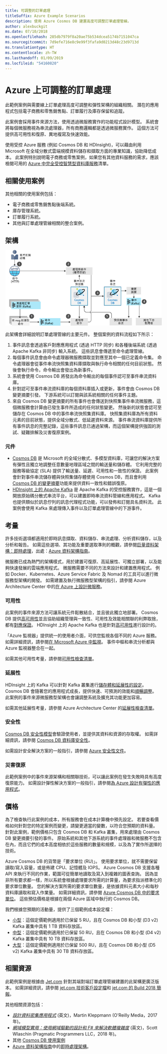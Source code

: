 ```yaml
---
title: 可調整的訂單處理
titleSuffix: Azure Example Scenarios
description: 使用 Azure Cosmos DB 建置高度可調整訂單處理管線。
author: alexbuckgit
ms.date: 07/10/2018
ms.openlocfilehash: 285db7979f8a20ae75b534dcea5174b7151047ca
ms.sourcegitcommit: 7d9efe716e8c9e99f3fafa9d0213d48c23d9713d
ms.translationtype: HT
ms.contentlocale: zh-TW
ms.lasthandoff: 01/09/2019
ms.locfileid: "54160820"
---
```

# <a name="scalable-order-processing-on-azure"></a>Azure 上可調整的訂單處理

此範例案例與需要線上訂單處理高度可調整和彈性架構的組織相關。 潛在的應用程式包括電子商務和零售銷售點、訂單履行及庫存保留和追蹤。

此案例會採用事件來源方法，使用透過微服務實作的功能程式設計模型。 系統會將每個微服務視為串流處理器，所有商務邏輯都是透過微服務實作。 這個方法可提供高可用性和復原、異地複寫及快速效能。

使用受控 Azure 服務 (例如 Cosmos DB 和 HDInsight)，可以藉由利用 Microsoft 在全域分散式雲端規模資料儲存和擷取方面的專業知識，協助降低成本。 此案例特別說明電子商務或零售案例，如果您有其他資料服務的需求，應該檢閱可用的 [Azure 中完全受控智慧型資料庫服務][product-category]清單。

## <a name="relevant-use-cases"></a>相關使用案例

其他相關的使用案例包括：

- 電子商務或零售銷售點後端系統。
- 庫存管理系統。
- 訂單履行系統。
- 其他與訂單處理管線相關的整合案例。

## <a name="architecture"></a>架構

![可調整訂單處理管線的範例架構][architecture]

此架構會詳細說明訂單處理管線的主要元件。 整個案例的資料流程如下所示：

1. 事件訊息會透過客戶對應應用程式 (透過 HTTP 同步) 和各種後端系統 (透過 Apache Kafka 非同步) 輸入系統。 這些訊息會傳遞至命令處理管線。
2. 每個事件訊息會由命令處理器微服務擷取並對應至其中一個已定義命令集。 命令處理器會從事件串流快照集資料庫擷取與執行命令相關的任何目前狀態。 然後會執行命令，命令輸出會發出為新事件。
3. 系統會使用 Cosmos DB 將發出為命令輸出的每個事件認可至事件串流資料庫。
4. 針對認可至事件串流資料庫的每個資料庫插入或更新，事件會由 Cosmos DB 變更摘要引發。 下游系統可以訂閱與該系統相關的任何事件主題。
5. 來自 Cosmos DB 變更摘要的所有事件也會傳送到快照集事件串流微服務，這個微服務會計算由已發生事件所造成的任何狀態變更。 然後新的狀態會認可至儲存在 Cosmos DB 中的事件串流快照集資料庫。 快照集資料庫為所有資料元素的目前狀態，提供全域分散式、低延遲資料來源。 事件串流資料庫提供所有事件訊息的完整記錄，這些事件訊息已通過架構，而這個架構提供強固的測試、疑難排解及災害復原案例。

### <a name="components"></a>元件

- [Cosmos DB](/azure/cosmos-db/introduction) 是 Microsoft 的全域分散式、多模型資料庫，可讓您的解決方案有彈性且獨立地調整任意數量地理區域之間的輸送量和儲存體。 它利用完整的服務等級協定 (SLA) 提供了輸送量、延遲、可用性和一致性的保證。 此案例會針對事件串流儲存體與快照集儲存體使用 Cosmos DB，而且會利用 [Cosmos DB 的變更摘要][docs-cosmos-db-change-feed]功能來提供資料一致性和錯誤復原。
- [HDInsight 上的 Apache Kafka](/azure/hdinsight/kafka/apache-kafka-introduction) 是 Apache Kafka 的受控服務實作，這是一個開放原始碼分散式串流平台，可以建置即時串流資料管線和應用程式。 Kafka 也提供類似於訊息佇列的訊息代理程式功能，可以發佈和訂閱具名資料流。 此案例會使用 Kafka 來處理傳入事件以及訂單處理管線中的下游事件。

## <a name="considerations"></a>考量

許多技術選項都適用於即時訊息擷取、資料儲存、串流處理、分析資料儲存，以及分析和報告。 如需這些選項、其功能及重要選取準則的概觀，請參閱[巨量資料架構：即時處理](/azure/architecture/data-guide/technology-choices/real-time-ingestion)，出處：[Azure 資料架構指南](/azure/architecture/data-guide)。

微服務已成為熱門的架構樣式，用於建置可復原、高延展性、可獨立部署，以及能夠快速發展的雲端應用程式。 微服務需要不同的方法來設計和建置應用程式。 例如 Docker、Kubernetes、Azure Service Fabric 及 Nomad 的工具可以進行微服務型架構的開發。 如需建置及執行微服務型架構的指引，請參閱 Azure Architecture Center 中的[在 Azure 上設計微服務](/azure/architecture/microservices)。

### <a name="availability"></a>可用性

此案例的事件來源方法可讓系統元件鬆散結合，並且彼此獨立地部署。 Cosmos DB 提供[高可用性][docs-cosmos-db-regional-failover]並且協助組織管理與一致性、可用性及效能相關聯的利弊取捨，都有[對應保證][docs-cosmos-db-guarantees]。 HDInsight 上的 Apache Kafka 也是針對[高可用性][docs-kafka-high-availability]進行設計的。

「Azure 監視器」提供統一的使用者介面，可供您監視各個不同的 Azure 服務。 如需詳細資訊，請參閱[在 Microsoft Azure 中監視](/azure/monitoring-and-diagnostics/monitoring-overview)。 事件中樞和串流分析都與 Azure 監視器整合在一起。

如需其他可用性考量，請參閱[可用性檢查清單][availability]。

### <a name="scalability"></a>延展性

HDInsight 上的 Kafka 可以針對 Kafka 叢集進行[儲存體和延展性的設定](/azure/hdinsight/kafka/apache-kafka-scalability)。 Cosmos DB 會隨著您的應用程式成長，提供快速、可預測的效能和[順暢調整](/azure/cosmos-db/partition-data)。
此案例的事件來源微服務型架構也會讓調整系統及擴充其功能更加容易。

如需其他延展性考量，請參閱 Azure Architecture Center 的[延展性檢查清單][scalability]。

### <a name="security"></a>安全性

[Cosmos DB 安全性模型](/azure/cosmos-db/secure-access-to-data)會驗證使用者，並提供其資料和資源的存取權。 如需詳細資訊，請參閱 [Cosmos DB 資料庫安全性](/azure/cosmos-db/database-security)。

如需設計安全解決方案的一般指引，請參閱 [Azure 安全性文件][security]。

### <a name="resiliency"></a>災害復原

此範例案例中的事件來源架構和相關聯技術，可以讓此案例在發生失敗時具有高度復原能力。 如需設計彈性解決方案的一般指引，請參閱[為 Azure 設計有彈性的應用程式][resiliency]。

## <a name="pricing"></a>價格

為了檢查執行此案例的成本，所有服務會在成本計算機中預先設定。 若要查看價格如何針對您的特定案例而變更，請變更適當的變數，以符合您預期的資料量。 針對此案例，範例價格只包含 Cosmos DB 和 Kafka 叢集，用來處理由 Cosmos DB 變更摘要引發的事件。 原始系統和其他下游系統的事件處理器和微服務不包含在內，而且它們的成本高度相依於這些服務的數量和規模，以及為了實作所選擇的技術。

Azure Cosmos DB 的貨幣是「要求單位 (RU)」。 使用要求單位，就不需要保留讀取/寫入容量，或是佈建 CPU、記憶體及 IOPS。 Azure Cosmos DB 支援各種 API 來執行不同的作業，範圍可從簡單地讀取及寫入到複雜的圖表查詢。 因為並非所有要求都一樣，所以系統會根據處理要求所需的計算量，為要求指派標準化的要求單位數量。 您的解決方案所需的要求單位數量，是依據資料元素大小和每秒資料庫讀取和寫入作業量。 如需詳細資訊，請參閱 [Azure Cosmos DB 中的要求單位](/azure/cosmos-db/request-units)。 這些預估價格是根據在兩個 Azure 區域中執行的 Cosmos DB。

我們根據您預期的活動量，提供了三個範例成本設定檔：

- [小型][small-pricing]：這個定價範例適用於已保留 5 RU，且在 Cosmos DB 和小型 (D3 v2) Kafka 叢集中具有 1 TB 資料存放區。
- [中型][medium-pricing]：這個定價範例適用於已保留 50 RU，且在 Cosmos DB 和小型 (D4 v2) Kafka 叢集中具有 10 TB 資料存放區。
- [大型][large-pricing]：這個定價範例適用於已保留 500 RU，且在 Cosmos DB 和小型 (D5 v2) Kafka 叢集中具有 30 TB 資料存放區。

## <a name="related-resources"></a>相關資源

此範例案例是根據由 [Jet.com](https://jet.com) 針對其端對端訂單處理管線建置的此架構更廣泛版本。 如需詳細資訊，請參閱 [jet.com 技術客戶設定檔][source-document]和 [jet.com 的 Build 2018 簡報][source-presentation]。

其他相關資源包括：

- *[設計資料密集應用程式](https://dataintensive.net)* (英文)，Martin Kleppmann (O'Reilly Media，2017 年)。
- *[網域模型實用：使用網域驅動的設計和 F# 來解決軟體複雜度](https://pragprog.com/book/swdddf/domain-modeling-made-functional)* (英文)，Scott Wlaschin (Pragmatic Programmers LLC，2018 年)。
- 其他 [Cosmos DB 使用案例][docs-cosmos-db-use-cases]
- [Azure 資料架構指南](/azure/architecture/data-guide)中的[即時處理架構](/azure/architecture/data-guide/big-data/real-time-processing)。

<!-- links -->

[architecture]: ./media/architecture-ecommerce-order-processing.png
[product-category]: https://azure.microsoft.com/product-categories/databases/
[source-document]: https://customers.microsoft.com/story/jet-com-powers-innovative-e-commerce-engine-on-azure-in-less-than-12-months
[source-presentation]: https://channel9.msdn.com/events/Build/2018/BRK3602
[small-pricing]: https://azure.com/e/3d43949ffbb945a88cc0a126dc3a0e6e
[medium-pricing]: https://azure.com/e/1f1e7bf2a6ad4f7799581211f4369b9b
[large-pricing]: https://azure.com/e/75207172ece94cf6b5fb354a2252b333
[docs-cosmos-db-change-feed]: /azure/cosmos-db/change-feed
[docs-cosmos-db-regional-failover]: /azure/cosmos-db/regional-failover
[docs-cosmos-db-guarantees]: /azure/cosmos-db/distribute-data-globally#AvailabilityGuarantees
[docs-cosmos-db-use-cases]: /azure/cosmos-db/use-cases
[docs-kafka-high-availability]: /azure/hdinsight/kafka/apache-kafka-high-availability
[docs-event-hubs]: /azure/event-hubs/event-hubs-what-is-event-hubs
[docs-stream-analytics]: /azure/stream-analytics/stream-analytics-introduction
[availability]: /azure/architecture/checklist/availability
[scalability]: /azure/architecture/checklist/scalability
[resiliency]: /azure/architecture/patterns/category/resiliency/
[security]: /azure/security/
